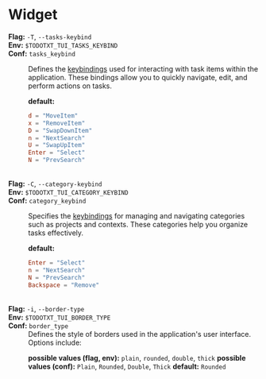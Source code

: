 # Widget

<dt><b>Flag:</b> <code>-T</code>, <code>--tasks-keybind</code></dt>
<dt><b>Env:</b> <code>$TODOTXT_TUI_TASKS_KEYBIND</code></dt>
<dt><b>Conf:</b> <code>tasks_keybind</code></dt>
<dd>

Defines the [keybindings](../index.md#keybindings) used for interacting with task items within the application. These bindings allow you to quickly navigate, edit, and perform actions on tasks.

**default:**
```toml
d = "MoveItem"
x = "RemoveItem"
D = "SwapDownItem"
n = "NextSearch"
U = "SwapUpItem"
Enter = "Select"
N = "PrevSearch"
```
</dd>
<br>

<dt><b>Flag:</b> <code>-C</code>, <code>--category-keybind</code></dt>
<dt><b>Env:</b> <code>$TODOTXT_TUI_CATEGORY_KEYBIND</code></dt>
<dt><b>Conf:</b> <code>category_keybind</code></dt>
<dd>

Specifies the [keybindings](../index.md#keybindings) for managing and navigating categories such as projects and contexts. These categories help you organize tasks effectively.

**default:**
```toml
Enter = "Select"
n = "NextSearch"
N = "PrevSearch"
Backspace = "Remove"
```
</dd>
<br>

<dt><b>Flag:</b> <code>-i</code>, <code>--border-type</code></dt>
<dt><b>Env:</b> <code>$TODOTXT_TUI_BORDER_TYPE</code></dt>
<dt><b>Conf:</b> <code>border_type</code></dt>
<dd>
Defines the style of borders used in the application's user interface. Options include:

**possible values (flag, env):** `plain`, `rounded`, `double`, `thick`
**possible values (conf):** `Plain`, `Rounded`, `Double`, `Thick`
**default:** `Rounded`
</dd>
<br>
